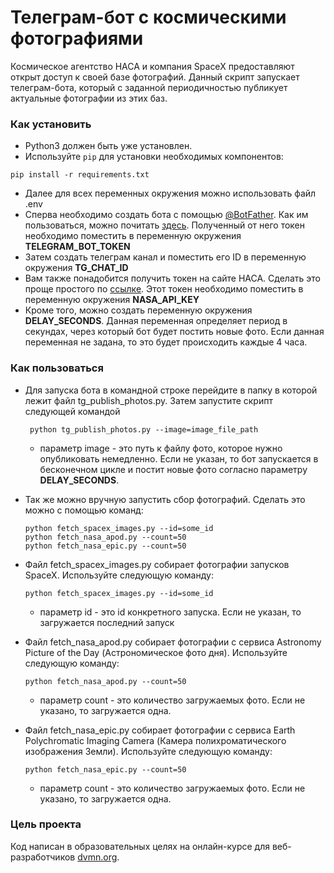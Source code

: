# Телеграм-бот с космическими фотографиями

Космическое агентство НАСА и компания SpaceX предоставляют открыт доступ к своей базе фотографий.
Данный скрипт запускает телеграм-бота, который с заданной периодичностью публикует актуальные фотографии из этих баз.

### Как установить

- Python3 должен быть уже установлен.
- Используйте `pip` для установки необходимых компонентов:

```
pip install -r requirements.txt
```

- Далее для всех переменных окружения можно использовать файл .env
- Сперва необходимо создать бота с помощью [@BotFather](https://t.me/BotFather). Как им пользоваться, можно
  почитать [здесь](https://chatlabs.ru/botfather-instrukcziya-komandy-nastrojki/). Полученный от него токен необходимо
  поместить в переменную окружения **TELEGRAM_BOT_TOKEN**
- Затем создать телеграм канал и поместить его ID в переменную окружения **TG_CHAT_ID**
- Вам также понадобится получить токен на сайте НАСА. Сделать это проще простого по [ссылке](https://api.nasa.gov/).
  Этот токен необходимо поместить в переменную окружения **NASA_API_KEY**
- Кроме того, можно создать переменную окружения **DELAY_SECONDS**. Данная переменная определяет период в секундах,
  через который бот будет постить новые фото. Если данная переменная не задана, то это будет происходить каждые 4 часа.

### Как пользоваться

- Для запуска бота в командной строке перейдите в папку в которой лежит файл tg_publish_photos.py. Затем запустите 
скрипт следующей командой

  ```
   python tg_publish_photos.py --image=image_file_path
  ``` 

    - параметр image - это путь к файлу фото, которое нужно опубликовать немедленно. Если не указан, то бот запускается
      в бесконечном цикле и постит новые фото согласно параметру **DELAY_SECONDS**.

- Так же можно вручную запустить сбор фотографий. Сделать это можно с помощью команд:
  ```
  python fetch_spacex_images.py --id=some_id
  python fetch_nasa_apod.py --count=50
  python fetch_nasa_epic.py --count=50
  ```

- Файл fetch_spacex_images.py собирает фотографии запусков SpaceX. Используйте следующую команду:

  ```
  python fetch_spacex_images.py --id=some_id
  ``` 

    - параметр id - это id конкретного запуска. Если не указан, то загружается последний запуск


- Файл fetch_nasa_apod.py собирает фотографии с сервиса Astronomy Picture of the Day (Астрономическое фото дня).
  Используйте следующую команду:
  ```
  python fetch_nasa_apod.py --count=50
  ```
    - параметр count - это количество загружаемых фото. Если не указано, то загружается одна.

- Файл fetch_nasa_epic.py собирает фотографии с сервиса Earth Polychromatic Imaging Camera (Камера полихроматического
  изображения Земли).
  Используйте следующую команду:
  ```
  python fetch_nasa_epic.py --count=50
  ```
    - параметр count - это количество загружаемых фото. Если не указано, то загружается одна.

### Цель проекта

Код написан в образовательных целях на онлайн-курсе для веб-разработчиков [dvmn.org](https://dvmn.org/).